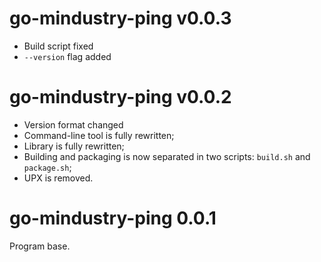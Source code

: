 # go-mindustry-ping v0.0.3
* Build script fixed
* `--version` flag added

# go-mindustry-ping v0.0.2
* Version format changed
* Command-line tool is fully rewritten;
* Library is fully rewritten;
* Building and packaging is now separated in two scripts: `build.sh` and `package.sh`;
* UPX is removed.

# go-mindustry-ping 0.0.1
Program base.
